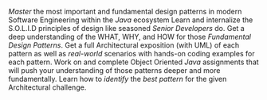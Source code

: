 *Master* the most important and fundamental design patterns in modern Software Engineering within the *Java* ecosystem
Learn and internalize the S.O.L.I.D principles of design like seasoned *Senior Developers* do.
Get a deep understanding of the WHAT, WHY, and HOW for those *Fundamental Design Patterns*.
Get a full Architectural exposition (with UML) of each pattern as well as *real-world* scenarios with hands-on coding examples for each pattern.
Work on and complete Object Oriented *Java* assignments that will push your understanding of those patterns deeper and more fundamentally.
Learn how to *identify* the *best pattern* for the given Architectural challenge.
